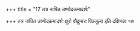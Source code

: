 +++
title = "17 तत्र नापित उष्णोदकमादर्शः"

+++
तत्र नापित उष्णोदकमादर्शः क्षुरो वौदुम्बरः पिञ्जूल्य इति दक्षिणतः १७